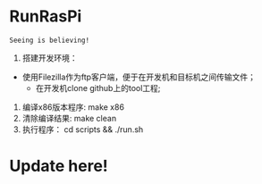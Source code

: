 <!--
 * @Date: 2019-09-04 01:41:04
 * @LastEditors: jlwang
 * @LastEditTime: 2019-09-04 01:43:30
 -->
# RunRasPi
```Seeing is believing!```

1. 搭建开发环境： 
- 使用Filezilla作为ftp客户端，便于在开发机和目标机之间传输文件；
	- 在开发机clone github上的tool工程;

1. 编译x86版本程序:
	make x86
1. 清除编译结果:
	make clean
1. 执行程序：
	cd scripts && ./run.sh

# Update here!
